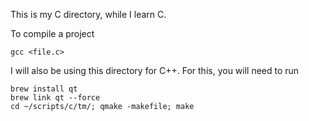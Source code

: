 This is my C directory, while I learn C. 

To compile a project
```
gcc <file.c>
```

I will also be using this directory for C++.
For this, you will need to run
```
brew install qt
brew link qt --force
cd ~/scripts/c/tm/; qmake -makefile; make
```